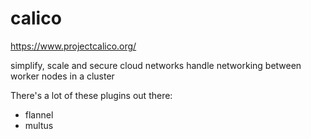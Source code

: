 # calico

https://www.projectcalico.org/

simplify, scale and secure cloud networks
handle networking between worker nodes in a cluster

There's a lot of these plugins out there:
* flannel
* multus

